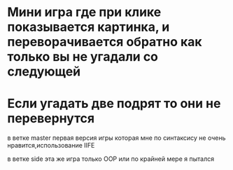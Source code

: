# Мини игра где при клике показывается картинка, и переворачивается обратно как только вы не угадали со следующей 
# Если угадать две подрят то они не перевернутся 
в ветке master первая версия игры которая мне по синтаксису не очень нравится,использование IIFE 


в ветке side эта же игра только OOP или по крайней мере я пытался
